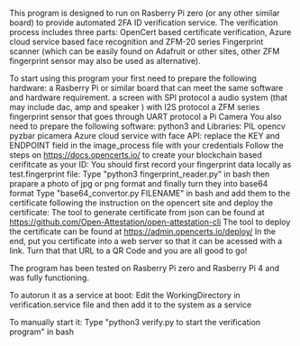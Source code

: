 This program is designed to run on Rasberry Pi zero (or any other similar board) to provide automated 2FA ID verification service. The verification process includes three parts: OpenCert based certificate verification, Azure cloud service based face recognition and ZFM-20 series Fingerprint scanner (which can be easily found on Adafruit or other sites, other ZFM fingerprint sensor may also be used as alternative).

To start using this program your first need to prepare the following hardware:
    a Rasberry Pi or similar board that can meet the same software and hardware requirement.
    a screen with SPI protocol
    a audio system (that may include dac, amp and speaker ) with I2S protocol
    a ZFM series fingerprint sensor that goes through UART protocol
    a Pi Camera
You also need to prepare the following software:
    python3 and Libraries:
        PIL
        opencv
        pyzbar
        picamera
    Azure cloud service with face API:
        replace the KEY and ENDPOINT field in the image_process file with your credentials
    Follow the steps on https://docs.opencerts.io/ to create your blockchain based cerifitcate as your ID:
        You should first record your fingerprint data locally as test.fingerprint file:
            Type "python3 fingerprint_reader.py" in bash
        then prapare a photo of jpg or png format
        and finally turn they into base64 format
            Type "base64_convertor.py FILENAME" in bash
        and add them to the certificate following the instruction on the opencert site and deploy the certificate:
            The tool to generate certificate from json can be found at https://github.com/Open-Attestation/open-attestation-cli
            The tool to deploy the certificate can be found at https://admin.opencerts.io/deploy/
    In the end, put you certificate into a web server so that it can be acessed with a link. Turn that that URL to a QR Code and you are all good to go!

The program has been tested on Rasberry Pi zero and Rasberry Pi 4 and was fully functioning.

To autorun it as a service at boot:
    Edit the WorkingDirectory in verification.service file and then add it to the system as a service

To manually start it:
    Type "python3 verify.py to start the verification program" in bash